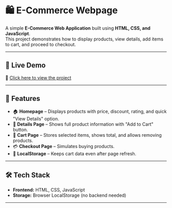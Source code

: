 # 🛍️ E-Commerce Webpage

A simple **E-Commerce Web Application** built using **HTML, CSS, and JavaScript**.  
This project demonstrates how to display products, view details, add items to cart, and proceed to checkout.

---

## 🚀 Live Demo
🔗 [Click here to view the project](https://ummadisettyvenkatamadhu.github.io/Ecommrrce_Webpage/)

---

## 📌 Features
- 🏠 **Homepage** – Displays products with price, discount, rating, and quick "View Details" option.  
- 📄 **Details Page** – Shows full product information with "Add to Cart" button.  
- 🛒 **Cart Page** – Stores selected items, shows total, and allows removing products.  
- 💳 **Checkout Page** – Simulates buying products.  
- 💾 **LocalStorage** – Keeps cart data even after page refresh.  

---

## 🛠️ Tech Stack
- **Frontend:** HTML, CSS, JavaScript  
- **Storage:** Browser LocalStorage (no backend needed)  

---

